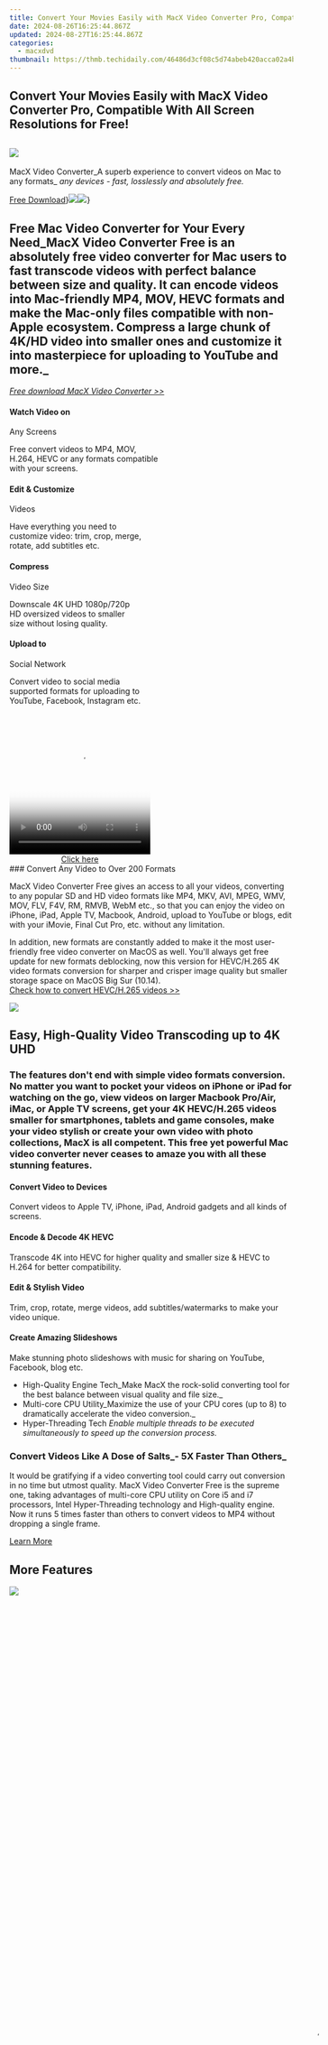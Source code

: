 ```yaml
---
title: Convert Your Movies Easily with MacX Video Converter Pro, Compatible With All Screen Resolutions for Free!
date: 2024-08-26T16:25:44.867Z
updated: 2024-08-27T16:25:44.867Z
categories:
  - macxdvd
thumbnail: https://thmb.techidaily.com/46486d3cf08c5d74abeb420acca02a4bdb0158ce8590b04726071d43a2a2101d.jpg
---
```


## Convert Your Movies Easily with MacX Video Converter Pro, Compatible With All Screen Resolutions for Free!

## ![](https://www.macxdvd.com/mac-video-converter-free/img-style/free.png)  
 MacX Video Converter_A superb experience to convert videos on Mac to any formats_ 
 _any devices - fast, losslessly and absolutely free._ 

[Free Download](https://tools.techidaily.com/macxdvd/products/)}[![](https://www.macxdvd.com/mac-video-converter-free/img-style/ben-fift.png)](https://www.macxdvd.com/mac-video-converter-free/index.htm)[![](https://www.macxdvd.com/mac-video-converter-free/img-style/bjp-fift.png)](https://tools.techidaily.com/macxdvd/products/)}

## Free Mac Video Converter for Your Every Need_MacX Video Converter Free is an absolutely free video converter for Mac users to fast transcode videos with perfect balance between size and quality. It can encode videos into Mac-friendly MP4, MOV, HEVC formats and make the Mac-only files compatible with non-Apple ecosystem. Compress a large chunk of 4K/HD video into smaller ones and customize it into masterpiece for uploading to YouTube and more._ 
_[Free download MacX Video Converter >>](https://tools.techidaily.com/macxdvd/products/)_

#### Watch Video on   
Any Screens

Free convert videos to MP4, MOV,  
 H.264, HEVC or any formats compatible  
 with your screens.

#### Edit & Customize   
Videos

Have everything you need to   
customize video: trim, crop, merge,  
 rotate, add subtitles etc. 

#### Compress   
Video Size

Downscale 4K UHD 1080p/720p  
 HD oversized videos to smaller   
size without losing quality. 

#### Upload to  
Social Network

 Convert video to social media   
 supported formats for uploading to  
 YouTube, Facebook, Instagram etc.



<!-- affiliate ads begin -->
<span id="1997795">
					<video width="250" height="250" style="cursor:pointer"
           poster="//a.impactradius-go.com/display-clicktoplayimage/1997795.jpeg"
           onclick="if(!this.playClicked){this.play();this.setAttribute('controls',true);this.playClicked=true;}">
	   <source src="//a.impactradius-go.com/display-ad/23621-1997795">
	   <img src="//a.impactradius-go.com/display-clicktoplayimage/1997795.jpeg" style="border: none; height: 100%; width: 100%; object-fit: contain">
	</video>
	<div style="width:250px;text-align:center"><a href="javascript:window.open(decodeURIComponent('https%3A%2F%2Fproteahair.pxf.io%2Fc%2F5597632%2F1997795%2F23621'), '_blank');void(0);">Click here</a></div>
</span>
<img height="0" width="0" src="https://imp.pxf.io/i/5597632/1997795/23621" style="position:absolute;visibility:hidden;" border="0" />
<!-- affiliate ads end -->
### Convert Any Video   
to Over 200 Formats

MacX Video Converter Free gives an access to all your videos, converting to any popular SD and HD video formats like MP4, MKV, AVI, MPEG, WMV, MOV, FLV, F4V, RM, RMVB, WebM etc., so that you can enjoy the video on iPhone, iPad, Apple TV, Macbook, Android, upload to YouTube or blogs, edit with your iMovie, Final Cut Pro, etc. without any limitation. 

In addition, new formats are constantly added to make it the most user-friendly free video converter on MacOS as well. You'll always get free update for new formats deblocking, now this version for HEVC/H.265 4K video formats conversion for sharper and crisper image quality but smaller storage space on MacOS Big Sur (10.14).  
[Check how to convert HEVC/H.265 videos >>](https://tools.techidaily.com/macxdvd/products/)

![](https://www.macxdvd.com/mac-video-converter-free/img-style/fre-eighteen.png) 



## Easy, High-Quality Video Transcoding up to 4K UHD

### The features don't end with simple video formats conversion. No matter you want to pocket your videos on iPhone or iPad for watching on the go, view videos on larger Macbook Pro/Air, iMac, or Apple TV screens, get your 4K HEVC/H.265 videos smaller for smartphones, tablets and game consoles, make your video stylish or create your own video with photo collections, MacX is all competent. This free yet powerful Mac video converter never ceases to amaze you with all these stunning features. 

#### Convert Video to Devices

Convert videos to Apple TV, iPhone, iPad, Android gadgets and all kinds of screens. 

#### Encode & Decode 4K HEVC

Transcode 4K into HEVC for higher quality and smaller size & HEVC to H.264 for better compatibility.

#### Edit & Stylish Video

Trim, crop, rotate, merge videos, add subtitles/watermarks to make your video unique.

#### Create Amazing Slideshows

Make stunning photo slideshows with music for sharing on YouTube, Facebook, blog etc.



* High-Quality Engine Tech_Make MacX the rock-solid converting tool for the best balance between visual quality and file size._
* Multi-core CPU Utility_Maximize the use of your CPU cores (up to 8) to dramatically accelerate the video conversion._
* Hyper-Threading Tech _Enable multiple threads to be executed simultaneously to speed up the conversion process._

### Convert Videos Like A Dose of Salts_\- 5X Faster Than Others_

It would be gratifying if a video converting tool could carry out conversion in no time but utmost quality. MacX Video Converter Free is the supreme one, taking advantages of multi-core CPU utility on Core i5 and i7 processors, Intel Hyper-Threading technology and High-quality engine. Now it runs 5 times faster than others to convert videos to MP4 without dropping a single frame. 

[Learn More](https://tools.techidaily.com/macxdvd/products/) 



## More Features

![](https://www.macxdvd.com/mac-video-converter-free/img-style/f4-eighteen.png) 

<!-- affiliate ads begin -->
<span id="1793213">
					<video width="1080" height="1620" style="cursor:pointer"
           poster="//a.impactradius-go.com/display-clicktoplayimage/1793213.jpeg"
           onclick="if(!this.playClicked){this.play();this.setAttribute('controls',true);this.playClicked=true;}">
	   <source src="//a.impactradius-go.com/display-ad/19135-1793213">
	   <img src="//a.impactradius-go.com/display-clicktoplayimage/1793213.jpeg" style="border: none; height: 100%; width: 100%; object-fit: contain">
	</video>
	<div style="width:1080px;text-align:center"><a href="javascript:window.open(decodeURIComponent('https%3A%2F%2Ftinyland.pxf.io%2Fc%2F5597632%2F1793213%2F19135'), '_blank');void(0);">Click here</a></div>
</span>
<img height="0" width="0" src="https://imp.pxf.io/i/5597632/1793213/19135" style="position:absolute;visibility:hidden;" border="0" />
<!-- affiliate ads end -->
### Easy-to-use Interface

Intuitive interface simplifies conversion within 3 steps. Also drag-n-drop available.

![](https://www.macxdvd.com/mac-video-converter-free/img-style/f2-eighteen.png) 

<!-- affiliate ads begin -->
<a href="https://secure.2checkout.com/order/checkout.php?PRODS=3922934&QTY=1&AFFILIATE=108875&CART=1"><img src="https://secure.avangate.com/images/merchant/4b0a0290ad7df100b77e86839989a75e/products/ripperpro.png" border="0">WonderFox DVD Ripper Pro</a>
<!-- affiliate ads end -->
### Batch Conversion

With batch processing support, multiple videos can be queued and converted at all stroke. 

![](https://www.macxdvd.com/mac-video-converter-free/img-style/f1-eighteen.png) 

<!-- affiliate ads begin -->
<a href="https://secure.2checkout.com/order/checkout.php?PRODS=195080&QTY=1&AFFILIATE=108875&CART=1"><img src="https://www.blumentals.net/scrwonder/images/screensaver-software.png" border="0">With Screensaver Wonder you can easily make a screensaver from your own pictures and video files. Create screensavers for your own computer or create standalone, self-installing screensavers for easy sharing with your friends. Together with its sister product Screensaver Factory, Screensaver Wonder is one of the most popular screensaver software products in the world, helping thousands of users decorate their computer screens quickly and easily.</a>
<!-- affiliate ads end -->
<!-- affiliate ads begin -->
<a href="https://shop.incomedia.eu/order/checkout.php?PRODS=14095146&QTY=1&AFFILIATE=108875&CART=1"><img src="https://secure.2checkout.com/images/merchant/8b6cc3ee5ec407721ce3bf5ff4c0f56b/PRO_BUY_728x90-EN.jpg" border="0"></a>
<!-- affiliate ads end -->
### Extract Audio from Video

Extract music from original video for free and save it as MP3, AAC, AC3 or iPhone ringtone.

![](https://www.macxdvd.com/mac-video-converter-free/img-style/f3-eighteen.png) 

<!-- affiliate ads begin -->
<a href="https://secure.2checkout.com/order/checkout.php?PRODS=3851691&QTY=1&AFFILIATE=108875&CART=1"><img src="http://www.aiseesoft.com/avangate/30p/banner.jpg" border="0"></a>
<!-- affiliate ads end -->
<!-- affiliate ads begin -->
<a href="https://store.nero.com/order/checkout.php?PRODS=42570605&QTY=1&AFFILIATE=108875&CART=1"><img src="http://cdnwww.nero.com/nero-com-wAssets/img/banners/2023/usbXcopy/Nero_USB_x_copy_Screen_2.png" border="0"></a>
<!-- affiliate ads end -->
### Flexible Parameter Setting

Customize video codec, resolution, frame rate, bitrate etc to get the best possible result.



<!-- affiliate ads begin -->
<a href="https://checkout.devart.com/order/checkout.php?PRODS=5023555&QTY=1&AFFILIATE=108875&CART=1"><img src="https://secure.avangate.com/images/merchant/45b430710ad04765a6afd58d9d9fafca/products/dotConnect_O.png" border="0">dotConnect for Oracle is an ADO.NET data provider for Oracle with Entity Framework Support.</a>
<!-- affiliate ads end -->
### How to FREE Convert Videos on Mac in 3 Clicks ?MacX Video Converter Free absolutely sets you free from the incompatible issue within clicks. You can encode or decode videos to a media file like MP4, MOV, which are viewable on iPhone iPad, Apple TV, iTunes etc. Beginners can get it right away. 

![](https://www.macxdvd.com/mac-video-converter-free/img-style/sreen1-eighteen.jpg) ![](https://www.macxdvd.com/mac-video-converter-free/img-style/sreen2-eighteen.jpg) ![](https://www.macxdvd.com/mac-video-converter-free/img-style/sreen3-eighteen.jpg) 

<!-- affiliate ads begin -->
<a href="https://secure.2checkout.com/order/checkout.php?PRODS=37100474&QTY=1&AFFILIATE=108875&CART=1"><img src="https://awario.com/images/pages/index/img-platform-ui-1280@1x.avif" border="0"></a>
<!-- affiliate ads end -->
**Step 1: Add Video.**   
Click "Add Video" button to load the video to be transcoded. You can load more than one video to convert in batch. 

**Step 2: Choose Output Format.**   
Choose the output format from the drop-down window. You can freely convert videos like MP4, AVI, WMV, MKV, MTS, MOV, etc.

Step 3: RUN!

[Free Download](https://tools.techidaily.com/macxdvd/products/)}

* [How to Use Mac Video Converter?](https://tools.techidaily.com/macxdvd/products/)  How do you use MacX Video Converter to transcode videos among HD MKV, M2TS, AVCHD, UHD 4K 2016p and SD MP4, MOV, FLV, MPEG etc.? Free download the Mac video converter and follow this guide to encode/decode videos to Mac, iPhone, iPod, iPad, PSP, Samsung Galaxy, Huawei, Xiaomi, etc.[![](https://www.macxdvd.com/mac-video-converter-free/img-style/icon2-eighteen.png)](https://www.macxdvd.com/mac-video-converter-free/#1)
* [How to transcode video to MP4 on Mac?](https://tools.techidaily.com/macxdvd/products/) It's essential to encode video to MP4 since it enjoys the widest compatibility among video formats. This guide shows you the best way to transcode video to MP4 on Mac comparing to various free MP4 converters. [![](https://www.macxdvd.com/mac-video-converter-free/img-style/icon2-eighteen.png)](https://www.macxdvd.com/mac-video-converter-free/#2)
* [How do you convert VOB to MP4 on Mac?](https://tools.techidaily.com/macxdvd/products/)  Have you ever tried to convert VOB to MP4? This tutorial centers on how to change VOB files to MP4 format on Mac OS with the help of a free VOB to MP4 converter, such that you can widen your usage of VOB files and make them playable on iPhone iPad Android on the go. [![](https://www.macxdvd.com/mac-video-converter-free/img-style/icon2-eighteen.png)](https://www.macxdvd.com/mac-video-converter-free/#3)
<!-- affiliate ads begin -->
<a href="https://appsumo.8odi.net/c/5597632/2075475/7443" target="_top" id="2075475"><img src="//a.impactradius-go.com/display-ad/7443-2075475" border="0" alt="" width="1200" height="600"/></a><img height="0" width="0" src="https://appsumo.8odi.net/i/5597632/2075475/7443" style="position:absolute;visibility:hidden;" border="0" />
<!-- affiliate ads end -->
* [How to download YTB HD video on Mac?](https://tools.techidaily.com/macxdvd/products/) Want to download YouTube HD videos on Mac free? Find a good YouTube videos download solution for your Macbook Pro/Air or iMac? Well, this guide shows you the most reliable ways to easily download YouTube 1080p/720p HD videos and [save YouTube 4K UHD videos to Mac](https://tools.techidaily.com/macxdvd/products/) freely. [![](https://www.macxdvd.com/mac-video-converter-free/img-style/icon2-eighteen.png)](https://www.macxdvd.com/mac-video-converter-free/#4)
<!-- affiliate ads begin -->
<a href="https://secure.2checkout.com/order/checkout.php?PRODS=3851655&QTY=1&AFFILIATE=108875&CART=1"><img src="http://www.aiseesoft.com/avangate/30p/banner.jpg" border="0"></a>
<!-- affiliate ads end -->
* [Can you make slideshow for free on Mac?](https://tools.techidaily.com/macxdvd/products/) There are cases you want to make a photo slideshow on your Macbook Par/Air, iMac etc., how did you make it. Here the best slideshow software for Mac enables you create amazing photo slideshows with music on macOS fast and easily. [![](https://www.macxdvd.com/mac-video-converter-free/img-style/icon2-eighteen.png)](https://www.macxdvd.com/mac-video-converter-free/#5)
* [Are there any Mac video compressor?](https://tools.techidaily.com/macxdvd/products/) Your video file size may be too big for uploading to YouTube, Facebook, Instagram etc., sending by emails or storing on your limited-storage devices. [How to compress a video on Mac](https://tools.techidaily.com/macxdvd/products/)? The best video compression software for Mac solves your problems without any hassle. [![](https://www.macxdvd.com/mac-video-converter-free/img-style/icon2-eighteen.png)](https://www.macxdvd.com/mac-video-converter-free/#6)
* [Upgrade MacX Video Converter, or not?](https://tools.techidaily.com/macxdvd/products/) There is a Pro version of MacX Video Converter. Is it worthy to upgrade to Pro version. If you'd like to convert videos to more profiles, download videos, screen record videos, or run a faster video conversion, go straight to upgrade MacX Video Converter Free to Pro.[![](https://www.macxdvd.com/mac-video-converter-free/img-style/icon2-eighteen.png)](https://www.macxdvd.com/mac-video-converter-free/#7)
<!-- affiliate ads begin -->
<a href="https://bluettide.pxf.io/c/5597632/2042332/17092" target="_top" id="2042332"><img src="//a.impactradius-go.com/display-ad/17092-2042332" border="0" alt="BLUETTI NEW LAUNCH AC180T" width="960" height="900"/></a><img height="0" width="0" src="https://imp.pxf.io/i/5597632/2042332/17092" style="position:absolute;visibility:hidden;" border="0" />
<!-- affiliate ads end -->

![](https://www.macxdvd.com/mac-video-converter-free/img-style/mvcf-related-1.jpg) 

### [Top Three Free Video Converter Mac 2021](https://tools.techidaily.com/macxdvd/products/)

An overview of MacX Video Converter Free, HandBrake, AVC to better know how they convert video on macOS (incl. Big Sur)._[Read More >](https://tools.techidaily.com/macxdvd/products/)_

![](https://www.macxdvd.com/mac-video-converter-free/img-style/mvcf-related-2.jpg) 

<!-- affiliate ads begin -->
<a href="https://ukaidot.sjv.io/c/5597632/1793233/19578" target="_top" id="1793233"><img src="//a.impactradius-go.com/display-ad/19578-1793233" border="0" alt="" width="1200" height="1200"/></a><img height="0" width="0" src="https://imp.pxf.io/i/5597632/1793233/19578" style="position:absolute;visibility:hidden;" border="0" />
<!-- affiliate ads end -->
### [How to Convert MKV to MP4 on macOS](https://tools.techidaily.com/macxdvd/products/) 

An easy guide telling you how to change MKV format to MP4 on MacOS fast without any quality loss. _[Read More >](https://tools.techidaily.com/macxdvd/products/)_

![](https://www.macxdvd.com/mac-video-converter-free/img-style/mvcf-related-3.jpg)

#### [How to Compress MP4 File for Smaller Size](https://tools.techidaily.com/macxdvd/products/)

This guide will present you how to reduce the size of MP4 by changing formats, adjusting parameters, and editing._[Read More >](https://tools.techidaily.com/macxdvd/products/)_

![](https://www.macxdvd.com/mac-video-converter-free/img-style/mvcf-related-4.jpg)

<!-- affiliate ads begin -->
<a href="https://electronicx.pxf.io/c/5597632/1872456/14483" target="_top" id="1872456"><img src="//a.impactradius-go.com/display-ad/14483-1872456" border="0" alt="" width="500" height="375"/></a><img height="0" width="0" src="https://imp.pxf.io/i/5597632/1872456/14483" style="position:absolute;visibility:hidden;" border="0" />
<!-- affiliate ads end -->
#### [How to Freely Decode AVI Video into MP4 on Mac](https://www.macxdvd.com/mac-dvd-video-converter-how-to/free-convert-avi-to-mp4-on-mac.htm
) 

A guide shows you both paid and free solutions to decode AVI to MP4 format, so that you can play AVI video on MP4-readable QuickTime player, iPhone, iPad, etc on the go. _[Read More >](https://tools.techidaily.com/macxdvd/products/)_



[Home](https://tools.techidaily.com/macxdvd/products/) | [About](https://tools.techidaily.com/macxdvd/products/) | [Site Map](https://tools.techidaily.com/macxdvd/products/) | [Privacy Policy](https://tools.techidaily.com/macxdvd/products/) | [Terms and Conditions](https://tools.techidaily.com/macxdvd/products/) | [License Agreement](https://tools.techidaily.com/macxdvd/products/) | [Resource](https://tools.techidaily.com/macxdvd/products/) | [News](https://tools.techidaily.com/macxdvd/products/) | [Contact Us](https://tools.techidaily.com/macxdvd/products/)

Copyright © 2024 Digiarty Software, Inc (MacXDVD). All rights reserved

Apple, the Apple logo, Mac, iPhone, iPad, iPod and iTunes are trademarks of Apple Inc, registered in the U.S. and other countries.  
Digiarty Software is not developed by or affiliated with Apple Inc.

<ins class="adsbygoogle"
     style="display:block"
     data-ad-format="autorelaxed"
     data-ad-client="ca-pub-7571918770474297"
     data-ad-slot="1223367746"></ins>



<ins class="adsbygoogle"
     style="display:block"
     data-ad-client="ca-pub-7571918770474297"
     data-ad-slot="8358498916"
     data-ad-format="auto"
     data-full-width-responsive="true"></ins>

<span class="atpl-alsoreadstyle">Also read:</span>
<div><ul>
<li><a href="https://youtube-sure.techidaily.com/024-approved-obs-walkthrough-turn-your-screen-into-a-youtube-live-showcase/"><u>[New] 2024 Approved  OBS Walkthrough  Turn Your Screen Into a Youtube Live Showcase</u></a></li>
<li><a href="https://video-capture.techidaily.com/new-snappycapture-windows-11-video-recording-made-simple/"><u>[New] SnappyCapture - Windows 11 Video Recording Made Simple</u></a></li>
<li><a href="https://screen-video-capture.techidaily.com/updated-2024-approved-breakthrough-techniques-for-enhancing-video-quality-in-meet/"><u>[Updated] 2024 Approved  Breakthrough Techniques for Enhancing Video Quality in Meet</u></a></li>
<li><a href="https://extra-information.techidaily.com/2024-approved-audience-captivation-for-personal-podcasts/"><u>2024 Approved  Audience Captivation for Personal Podcasts</u></a></li>
<li><a href="https://phone-solutions.techidaily.com/3-easy-solutions-to-hard-reset-nokia-c32-drfone-by-drfone-reset-android-reset-android/"><u>3 Easy Solutions to Hard Reset Nokia C32 | Dr.fone</u></a></li>
<li><a href="https://location-fake.techidaily.com/4-methods-to-turn-off-life-360-on-realme-11-pro-without-anyone-knowing-drfone-by-drfone-virtual-android/"><u>4 Methods to Turn off Life 360 On Realme 11 Pro without Anyone Knowing | Dr.fone</u></a></li>
<li><a href="https://ios-unlock.techidaily.com/4-ways-to-unlock-apple-iphone-11-pro-max-to-use-usb-accessories-without-passcode-by-drfone-ios/"><u>4 Ways to Unlock Apple iPhone 11 Pro Max to Use USB Accessories Without Passcode</u></a></li>
<li><a href="https://some-approaches.techidaily.com/abbyy-partners-with-bizagi-pioneering-intelligent-automation-for-enterprise-digital-transformation/"><u>ABBYY Partners with Bizagi: Pioneering Intelligent Automation for Enterprise Digital Transformation</u></a></li>
<li><a href="https://some-approaches.techidaily.com/abbyy-unveils-advanced-pdf-and-ocr-innovations-at-aba-techshow-2019-transforming-legal-document-processing/"><u>ABBYY Unveils Advanced PDF & OCR Innovations at ABA Techshow 2019: Transforming Legal Document Processing</u></a></li>
<li><a href="https://some-approaches.techidaily.com/abbyy-vantage-and-timeline-leading-the-way-in-isgs-selection-of-intelligent-automation-innovators/"><u>ABBYY Vantage and Timeline: Leading the Way in ISG's Selection of Intelligent Automation Innovators</u></a></li>
<li><a href="https://screen-mirroring-recording.techidaily.com/android-dominance-top-10-moba-games-showcase-for-2024/"><u>Android Dominance  Top 10 MOBA Games Showcase for 2024</u></a></li>
<li><a href="https://some-approaches.techidaily.com/boost-your-website-with-advanced-cookiebot-analytics-and-personalization-techniques/"><u>Boost Your Website with Advanced Cookiebot Analytics and Personalization Techniques</u></a></li>
<li><a href="https://some-approaches.techidaily.com/boosting-website-performance-with-cookiebots-advanced-tracking-solutions/"><u>Boosting Website Performance with Cookiebot's Advanced Tracking Solutions</u></a></li>
<li><a href="https://some-approaches.techidaily.com/comprehensive-business-partnership-contract-with-abbyy-timeline-secure-your-enterprise-collaboration/"><u>Comprehensive Business Partnership Contract with ABBYY Timeline: Secure Your Enterprise Collaboration</u></a></li>
<li><a href="https://some-approaches.techidaily.com/cookiebot-driven-solutions-enhancing-your-digital-marketing-strategy/"><u>Cookiebot-Driven Solutions: Enhancing Your Digital Marketing Strategy</u></a></li>
<li><a href="https://some-approaches.techidaily.com/cookiebot-enhanced-personalization-technology/"><u>Cookiebot-Enhanced Personalization Technology</u></a></li>
<li><a href="https://some-approaches.techidaily.com/cookiebot-enhanced-user-experience-the-secret-behind-advanced-website-tracking/"><u>Cookiebot-Enhanced User Experience: The Secret Behind Advanced Website Tracking</u></a></li>
<li><a href="https://some-approaches.techidaily.com/cookiebot-empowering-your-site-with-advanced-tracking-technology/"><u>Cookiebot: Empowering Your Site with Advanced Tracking Technology</u></a></li>
<li><a href="https://some-approaches.techidaily.com/digitales-wachstum-mit-leichtigkeit-erleben-entdecken-sie-die-neuesten-funktionen-von-abbyy-vantage-2-and-der-neuen-ki-plattform/"><u>Digitales Wachstum Mit Leichtigkeit Erleben: Entdecken Sie Die Neuesten Funktionen Von ABBYY Vantage 2 & Der Neuen KI-Plattform!</u></a></li>
<li><a href="https://some-approaches.techidaily.com/effortless-integration-get-started-with-abbyy-flexicapture-through-the-reliable-automation-anywhere-connector-click-to-download/"><u>Effortless Integration: Get Started with ABBYY FlexiCapture Through the Reliable Automation Anywhere Connector - Click to Download!</u></a></li>
<li><a href="https://some-approaches.techidaily.com/elevate-your-website-insights-using-advanced-cookiebot-solutions/"><u>Elevate Your Website Insights Using Advanced Cookiebot Solutions</u></a></li>
<li><a href="https://some-approaches.techidaily.com/empowering-intelligent-document-processing-through-abbyy-marketplace-seamless-integration-of-large-language-models-and-retrieval-augmented-generation/"><u>Empowering Intelligent Document Processing Through ABBYY Marketplace: Seamless Integration of Large Language Models and Retrieval-Augmented Generation</u></a></li>
<li><a href="https://some-approaches.techidaily.com/enhance-security-and-simplicity-in-client-onboarding-with-abbyy-identity-verification-solution/"><u>Enhance Security and Simplicity in Client Onboarding with ABBYY Identity Verification Solution</u></a></li>
<li><a href="https://some-approaches.techidaily.com/enhance-your-website-with-advanced-cookiebot-tracking-technology/"><u>Enhance Your Website with Advanced Cookiebot Tracking Technology</u></a></li>
<li><a href="https://some-approaches.techidaily.com/enhance-your-websites-performance-with-the-power-of-cookiebot-technology/"><u>Enhance Your Website's Performance with the Power of Cookiebot Technology</u></a></li>
<li><a href="https://some-approaches.techidaily.com/enhanced-user-experience-with-dynamic-ad-targeting-powered-by-cookiebot/"><u>Enhanced User Experience with Dynamic Ad Targeting - Powered by Cookiebot</u></a></li>
<li><a href="https://some-approaches.techidaily.com/enhancing-corporate-efficiency-with-abbyys-cognitive-capture-solutions-for-digital-transformation/"><u>Enhancing Corporate Efficiency with ABBYY's Cognitive Capture Solutions for Digital Transformation</u></a></li>
<li><a href="https://android-unlock.techidaily.com/in-2024-forgot-pattern-lock-heres-how-you-can-unlock-vivo-v29e-pattern-lock-screen-by-drfone-android/"><u>In 2024, Forgot Pattern Lock? Heres How You Can Unlock Vivo V29e Pattern Lock Screen</u></a></li>
<li><a href="https://fix-guide.techidaily.com/in-2024-how-to-fake-snapchat-location-without-jailbreak-on-xiaomi-redmi-12-drfone-by-drfone-virtual-android/"><u>In 2024, How to Fake Snapchat Location without Jailbreak On Xiaomi Redmi 12 | Dr.fone</u></a></li>
<li><a href="https://extra-guidance.techidaily.com/navigating-zoom-from-novice-to-expert-configurator-for-2024/"><u>Navigating Zoom  From Novice to Expert Configurator for 2024</u></a></li>
<li><a href="https://some-approaches.techidaily.com/remote-work-surge-fuels-rising-demand-for-abbyys-advanced-content-intelligence-tools/"><u>Remote Work Surge Fuels Rising Demand for ABBYY's Advanced Content Intelligence Tools</u></a></li>
<li><a href="https://tech-hub.techidaily.com/revolutionizing-corporate-communication-with-gpt/"><u>Revolutionizing Corporate Communication with GPT</u></a></li>
<li><a href="https://some-approaches.techidaily.com/scotty-takes-the-helm-at-abbyy-scott-opitz-named-to-oversee-tech-and-product-strategy/"><u>Scotty Takes the Helm at ABBYY: Scott Opitz Named to Oversee Tech and Product Strategy</u></a></li>
<li><a href="https://some-approaches.techidaily.com/seamless-data-tracking-achieved-through-advanced-conversion-management-platforms/"><u>Seamless Data Tracking Achieved Through Advanced Conversion Management Platforms</u></a></li>
<li><a href="https://some-approaches.techidaily.com/surpasser-la-analyse-economique-des-donnees-et-le-mining-processeux-avec-abbyy-lire-notre-ebook/"><u>Surpasser La Analyse Économique Des Données Et Le Mining Processeux Avec ABBYY - Lire Notre eBook</u></a></li>
<li><a href="https://some-approaches.techidaily.com/transforming-the-olympic-games-the-influence-of-artificial-intelligence-with-abbyy/"><u>Transforming the Olympic Games: The Influence of Artificial Intelligence with ABBYY</u></a></li>
</ul></div>
